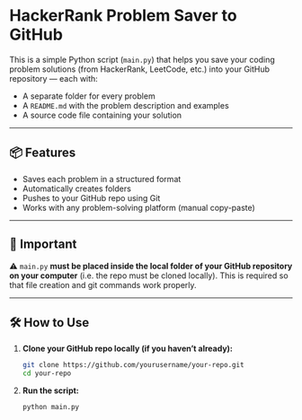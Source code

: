 # HackerRank Problem Saver to GitHub

This is a simple Python script (`main.py`) that helps you save your coding problem solutions (from HackerRank, LeetCode, etc.) into your GitHub repository — each with:

- A separate folder for every problem
- A `README.md` with the problem description and examples
- A source code file containing your solution

---

## 📦 Features

- Saves each problem in a structured format
- Automatically creates folders
- Pushes to your GitHub repo using Git
- Works with any problem-solving platform (manual copy-paste)

---

## 📁 Important

⚠️ `main.py` **must be placed inside the local folder of your GitHub repository on your computer** (i.e. the repo must be cloned locally). This is required so that file creation and git commands work properly.

---

## 🛠️ How to Use

1. **Clone your GitHub repo locally (if you haven’t already):**
   ```bash
   git clone https://github.com/yourusername/your-repo.git
   cd your-repo

2. **Run the script:**
   ```bash
   python main.py


